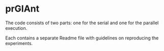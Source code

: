 # prGIAnt

The code consists of two parts: one for the serial and one for the parallel execution. 

Each contains a separate Readme file with guidelines on reproducing the experiments.

